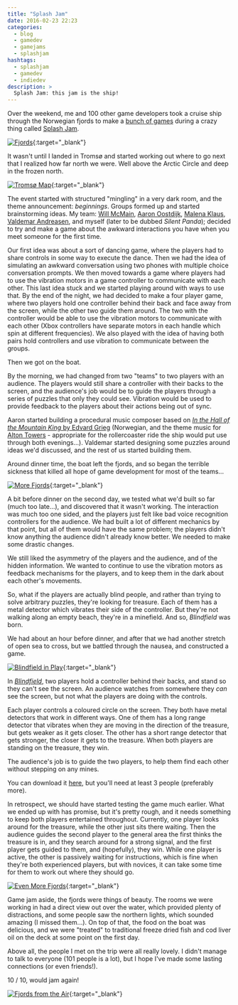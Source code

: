 ```yaml
---
title: "Splash Jam"
date: 2016-02-23 22:23
categories:
  - blog
  - gamedev
  - gamejams
  - splashjam
hashtags:
  - splashjam
  - gamedev
  - indiedev
description: >
  Splash Jam: this jam is the ship!
---
```

Over the weekend, me and 100 other game developers took a cruise ship through the Norwegian fjords to make a [bunch of games](https://itch.io/jam/splash16) during a crazy thing called [Splash Jam](http://www.splash-jam.com/).

[![Fjords](/images/blog/fjords.jpg)](/images/blog/fjords.jpg){:target="_blank"}

It wasn't until I landed in Tromsø and started working out where to go next that I realized how far north we were. Well above the Arctic Circle and deep in the frozen north.

[![Tromsø Map](/images/blog/tromso-map.png)](/images/blog/tromso-map.png){:target="_blank"}

The event started with structured "mingling" in a very dark room, and the theme announcement: *beginnings*. Groups formed up and started brainstorming ideas. My team: [Will McMain](https://twitter.com/WillR1ker), [Aaron Oostdijk](https://twitter.com/aaronvark), [Malena Klaus](https://twitter.com/dasmalle), [Valdemar Andreasen](https://twitter.com/fauxvaldemar), and myself (later to be dubbed *Silent Panda*); decided to try and make a game about the awkward interactions you have when you meet someone for the first time.

Our first idea was about a sort of dancing game, where the players had to share controls in some way to execute the dance. Then we had the idea of simulating an awkward conversation using two phones with multiple choice conversation prompts. We then moved towards a game where players had to use the vibration motors in a game controller to communicate with each other. This last idea stuck and we started playing around with ways to use that. By the end of the night, we had decided to make a four player game, where two players hold one controller behind their back and face away from the screen, while the other two guide them around. The two with the controller would be able to use the vibration motors to communicate with each other (Xbox controllers have separate motors in each handle which spin at different frequencies). We also played with the idea of having both pairs hold controllers and use vibration to communicate between the groups.

Then we got on the boat.

By the morning, we had changed from two "teams" to two players with an audience. The players would still share a controller with their backs to the screen, and the audience's job would be to guide the players through a series of puzzles that only they could see. Vibration would be used to provide feedback to the players about their actions being out of sync.

Aaron started building a procedural music composer based on [*In the Hall of the Mountain King* by Edvard Grieg](https://www.youtube.com/watch?v=r__Dk4oWGJQ) (Norwegian, and the theme music for [Alton Towers](https://www.altontowers.com/) - appropriate for the rollercoaster ride the ship would put use through both evenings...). Valdemar started designing some puzzles around ideas we'd discussed, and the rest of us started building them.

Around dinner time, the boat left the fjords, and so began the terrible sickness that killed all hope of game development for most of the teams...

[![More Fjords](/images/blog/more-fjords.jpg)](/images/blog/more-fjords.jpg){:target="_blank"}

A bit before dinner on the second day, we tested what we'd built so far (much too late...), and discovered that it wasn't working. The interaction was much too one sided, and the players just felt like bad voice recognition controllers for the audience. We had built a lot of different mechanics by that point, but all of them would have the same problem; the players didn't know anything the audience didn't already know better. We needed to make some drastic changes.

We still liked the asymmetry of the players and the audience, and of the hidden information. We wanted to continue to use the vibration motors as feedback mechanisms for the players, and to keep them in the dark about each other's movements.

So, what if the players are actually blind people, and rather than trying to solve arbitrary puzzles, they're looking for treasure. Each of them has a metal detector which vibrates their side of the controller. But they're not walking along an empty beach, they're in a minefield. And so, *Blindfield* was born.

We had about an hour before dinner, and after that we had another stretch of open sea to cross, but we battled through the nausea, and constructed a game.

[![Blindfield in Play](/images/games/blindfield-in-play.jpg)](/images/games/blindfield-in-play.jpg){:target="_blank"}

In [*Blindfield*](/games/blindfield/), two players hold a controller behind their backs, and stand so they can't see the screen. An audience watches from somewhere they *can* see the screen, but not what the players are doing with the controls.

Each player controls a coloured circle on the screen. They both have metal detectors that work in different ways. One of them has a long range detector that vibrates when they are moving in the direction of the treasure, but gets weaker as it gets closer. The other has a short range detector that gets stronger, the closer it gets to the treasure. When both players are standing on the treasure, they win.

The audience's job is to guide the two players, to help them find each other without stepping on any mines.

You can download it [here](https://silentpanda.itch.io/blindfield), but you'll need at least 3 people (preferably more).

In retrospect, we should have started testing the game much earlier. What we ended up with has promise, but it's pretty rough, and it needs something to keep both players entertained throughout. Currently, one player looks around for the treasure, while the other just sits there waiting. Then the audience guides the second player to the general area the first thinks the treasure is in, and they search around for a strong signal, and the first player gets guided to them, and (hopefully), they win. While one player is active, the other is passively waiting for instructions, which is fine when they're both experienced players, but with novices, it can take some time for them to work out where they should go.

[![Even More Fjords](/images/blog/even-more-fjords.jpg)](/images/blog/even-more-fjords.jpg){:target="_blank"}

Game jam aside, the fjords were things of beauty. The rooms we were working in had a direct view out over the water, which provided plenty of distractions, and some people saw the northern lights, which sounded amazing (I missed them...). On top of that, the food on the boat was delicious, and we were "treated" to traditional freeze dried fish and cod liver oil on the deck at some point on the first day.

Above all, the people I met on the trip were all really lovely. I didn't manage to talk to everyone (101 people is a lot), but I hope I've made some lasting connections (or even friends!).

10 / 10, would jam again!

[![Fjords from the Air](/images/blog/fjords-from-the-air.jpg)](/images/blog/fjords-from-the-air.jpg){:target="_blank"}
